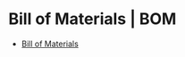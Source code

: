 # Bill of Materials | BOM

 - [Bill of Materials](https://github.com/PixiePlacer/PixiePlacer/wiki/Bill-of-Materials)
